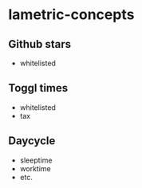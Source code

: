 # lametric-concepts

## Github stars

- whitelisted

## Toggl times

- whitelisted
- tax

## Daycycle

- sleeptime
- worktime 
- etc.
